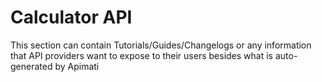 # Calculator API

This section can contain Tutorials/Guides/Changelogs or any information that API providers want to expose to their users besides what is auto-generated by Apimati

